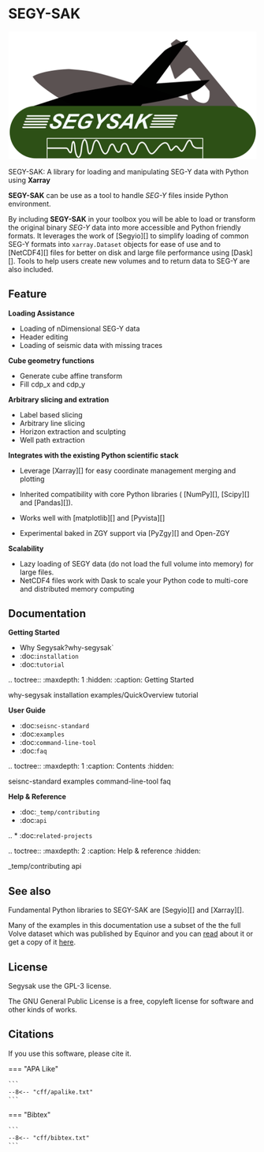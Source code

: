 # SEGY-SAK

<div class="grid" markdown>

![SEGY-SAK logo](figures/logo.png)

SEGY-SAK: A library for loading and manipulating SEG-Y data with Python using **Xarray**

</div>

**SEGY-SAK** can be use as a tool to handle *SEG-Y*
files inside Python environment.

By including  **SEGY-SAK** in your toolbox you will be
able to load or transform the original binary *SEG-Y* data into more accessible and
Python friendly formats. It leverages the work of 
[Segyio][] to simplify
loading of common SEG-Y formats into ``xarray.Dataset`` objects for ease of use and
to [NetCDF4][] files for better on disk 
and large file performance using [Dask][].
Tools to help users create new volumes and to return data to SEG-Y are also included.

## Feature

**Loading Assistance**

   * Loading of nDimensional SEG-Y data
   * Header editing
   * Loading of seismic data with missing traces

**Cube geometry functions**

  - Generate cube affine transform
  - Fill cdp_x and cdp_y

**Arbitrary slicing and extration**

  - Label based slicing
  - Arbitrary line slicing
  - Horizon extraction and sculpting
  - Well path extraction

**Integrates with the existing Python scientific stack**

  - Leverage [Xarray][] for easy coordinate management merging and plotting
  - Inherited compatibility with core Python libraries (
    [NumPy][], [Scipy][] and [Pandas][]).
  - Works well with [matplotlib][] and [Pyvista][]

 - Experimental baked in ZGY support via [PyZgy][] and Open-ZGY

**Scalability**

  - Lazy loading of SEGY data (do not load the full volume into memory) for large files.
  - NetCDF4 files work with Dask to scale your Python code to multi-core and
    distributed memory computing


## Documentation

**Getting Started**

 * Why Segysak?why-segysak`
* :doc:`installation`
* :doc:`tutorial`

.. toctree::
   :maxdepth: 1
   :hidden:
   :caption: Getting Started

   why-segysak
   installation
   examples/QuickOverview
   tutorial

**User Guide**

* :doc:`seisnc-standard`
* :doc:`examples`
* :doc:`command-line-tool`
* :doc:`faq`

.. toctree::
   :maxdepth: 1
   :caption: Contents
   :hidden:

   seisnc-standard
   examples
   command-line-tool
   faq

**Help & Reference**

* :doc:`_temp/contributing`
* :doc:`api`

.. * :doc:`related-projects`

.. toctree::
   :maxdepth: 2
   :caption: Help & reference
   :hidden:

   _temp/contributing
   api


## See also

Fundamental Python libraries to SEGY-SAK are [Segyio][] 
and [Xarray][].

Many of the examples in this documentation use a subset of the the full Volve
dataset which was published by Equinor and you can [read](https://www.equinor.com/en/news/14jun2018-disclosing-volve-data.html)
about it or get a copy of it [here](https://data.equinor.com/authenticate).



## License

Segysak use the GPL-3 license.

The GNU General Public License is a free, copyleft license for
software and other kinds of works.

## Citations

If you use this software, please cite it.

=== "APA Like"

    ```
    --8<-- "cff/apalike.txt"
    ```

=== "Bibtex"

    ```
    --8<-- "cff/bibtex.txt"
    ```
